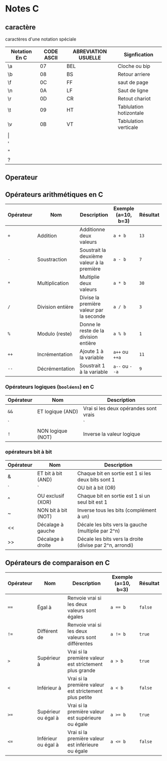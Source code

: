 # Notes C

## caractère

caractères d'une notation spéciale

|Notation En C | CODE ASCII| ABREVIATION USUELLE|Signfication|
|--------------|-----------|--------------------|------------|
|\a|07|BEL|Cloche ou bip|
|\b|08|BS|Retour arriere|
|\f|0C|FF|saut de page|
|\n|0A|LF|Saut de ligne|
|\r|0D|CR|Retout chariot|
|\t|09|HT|Tablulation hotizontale|
|\v|0B|VT|Tablulation verticale|
|\\||||
|\'||||
|\"||||
|\?||||

## Operateur 


## Opérateurs arithmétiques en C

| Opérateur | Nom                  | Description                                 | Exemple (a=10, b=3) | Résultat |
|-----------|----------------------|---------------------------------------------|----------------------|----------|
| `+`       | Addition              | Additionne deux valeurs                     | `a + b`              | `13`     |
| `-`       | Soustraction          | Soustrait la deuxième valeur à la première  | `a - b`              | `7`      |
| `*`       | Multiplication        | Multiplie deux valeurs                      | `a * b`              | `30`     |
| `/`       | Division entière      | Divise la première valeur par la seconde    | `a / b`              | `3`      |
| `%`       | Modulo (reste)        | Donne le reste de la division entière       | `a % b`              | `1`      |
| `++`      | Incrémentation        | Ajoute 1 à la variable                      | `a++` ou `++a`       | `11`     |
| `--`      | Décrémentation        | Soustrait 1 à la variable                   | `a--` ou `--a`       | `9`      |

### Opérateurs logiques (`booléens`) en C

| Opérateur | Nom                  | Description                                   |
|-----------|----------------------|-----------------------------------------------|
| `&&`      | ET logique (AND)     | Vrai si les deux opérandes sont vrais         |
| `||`      | OU logique (OR)      | Vrai si au moins un des opérandes est vrai    |
| `!`       | NON logique (NOT)    | Inverse la valeur logique                     |

### opérateurs bit à bit

| Opérateur 	| Nom 			| Description						 |
|---------------|-----------------------|--------------------------------------------------------|
|&		|ET bit à bit (AND)	|Chaque bit en sortie est 1 si les deux bits sont 1	 |
|`		|`			|OU bit à bit (OR)					 |
|^		|OU exclusif (XOR)	|Chaque bit en sortie est 1 si un seul bit est 1	 |	
|~		|NON bit à bit (NOT)	|Inverse tous les bits (complément à un)		 |
|<<		|Décalage à gauche	|Décale les bits vers la gauche (multiplie par 2^n)	 |
|>>		|Décalage à droite	|Décale les bits vers la droite (divise par 2^n, arrondi)|


## Opérateurs de comparaison en C

| Opérateur | Nom                       | Description                                             | Exemple (a=10, b=3)  | Résultat |
|-----------|---------------------------|---------------------------------------------------------|----------------------|----------|
| `==`      | Égal à                    | Renvoie vrai si les deux valeurs sont égales            | `a == b`             | `false`  |
| `!=`      | Différent de              | Renvoie vrai si les deux valeurs sont différentes       | `a != b`             | `true`   |
| `>`       | Supérieur à              	| Vrai si la première valeur est strictement plus grande  | `a > b`              | `true`   |
| `<`       | Inférieur à               | Vrai si la première valeur est strictement plus petite  | `a < b`              | `false`  |
| `>=`      | Supérieur ou égal à	| Vrai si la première valeur est supérieure ou égale      | `a >= b`             | `true`   |
| `<=`      | Inférieur ou égal à       | Vrai si la première valeur est inférieure ou égale      | `a <= b`             | `false`  |

